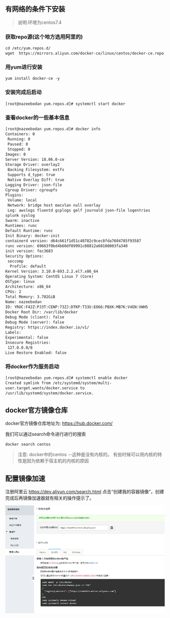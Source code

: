 <!-- toc -->
## 有网络的条件下安装
>说明:环境为centos7.4

### 获取repo源(这个地方选用阿里的)
```
cd /etc/yum.repos.d/
wget  https://mirrors.aliyun.com/docker-ce/linux/centos/docker-ce.repo
```

### 用yum进行安装
```
yum install docker-ce -y
```

### 安装完成后启动
```
[root@nazeebodan yum.repos.d]# systemctl start docker
```

### 查看docker的一些基本信息
```
[root@nazeebodan yum.repos.d]# docker info
Containers: 0
 Running: 0
 Paused: 0
 Stopped: 0
Images: 0
Server Version: 18.06.0-ce
Storage Driver: overlay2
 Backing Filesystem: extfs
 Supports d_type: true
 Native Overlay Diff: true
Logging Driver: json-file
Cgroup Driver: cgroupfs
Plugins:
 Volume: local
 Network: bridge host macvlan null overlay
 Log: awslogs fluentd gcplogs gelf journald json-file logentries splunk syslog
Swarm: inactive
Runtimes: runc
Default Runtime: runc
Init Binary: docker-init
containerd version: d64c661f1d51c48782c9cec8fda7604785f93587
runc version: 69663f0bd4b60df09991c08812a60108003fa340
init version: fec3683
Security Options:
 seccomp
  Profile: default
Kernel Version: 3.10.0-693.2.2.el7.x86_64
Operating System: CentOS Linux 7 (Core)
OSType: linux
Architecture: x86_64
CPUs: 2
Total Memory: 3.702GiB
Name: nazeebodan
ID: YRUC:F42Z:PJ3T:CENP:73ZJ:DTKP:T33U:EO66:PBXK:MB7K:V4EN:VWH5
Docker Root Dir: /var/lib/docker
Debug Mode (client): false
Debug Mode (server): false
Registry: https://index.docker.io/v1/
Labels:
Experimental: false
Insecure Registries:
 127.0.0.0/8
Live Restore Enabled: false
```

### 将docker作为服务启动
```
[root@nazeebodan yum.repos.d]# systemctl enable docker
Created symlink from /etc/systemd/system/multi-user.target.wants/docker.service to /usr/lib/systemd/system/docker.service.
```

## docker官方镜像仓库
docker官方镜像仓库地址为:  https://hub.docker.com/

我们可以通过search命令进行进行的搜索
```
docker search centos
```

>注意:
docker中的centos --这种是没有内核的。
有些时候可以用内核的特性是因为依赖于宿主机的内核的原因



## 配置镜像加速
注册阿里云
https://dev.aliyun.com/search.html
点击“创建我的容器镜像”，创建完成后再镜像加速器就有相关的操作提示了。

![](../images/screenshot_1532573959908.png)

